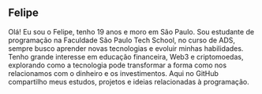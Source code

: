 ## Felipe 

Olá! Eu sou o Felipe, tenho 19 anos e moro em São Paulo. Sou estudante de programação na Faculdade São Paulo Tech School, no curso de ADS, sempre busco aprender novas tecnologias e evoluir minhas habilidades. Tenho grande interesse em educação financeira, Web3 e criptomoedas, explorando como a tecnologia pode transformar a forma como nos relacionamos com o dinheiro e os investimentos. Aqui no GitHub compartilho meus estudos, projetos e ideias relacionadas à programação.
